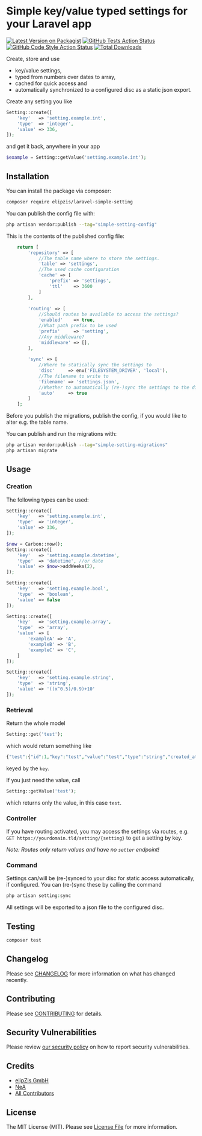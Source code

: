 # Simple key/value typed settings for your Laravel app

[![Latest Version on Packagist](https://img.shields.io/packagist/v/elipzis/laravel-simple-setting.svg?style=flat-square)](https://packagist.org/packages/elipzis/laravel-simple-setting)
[![GitHub Tests Action Status](https://img.shields.io/github/workflow/status/elipzis/laravel-simple-setting/run-tests?label=tests)](https://github.com/elipzis/laravel-simple-setting/actions?query=workflow%3Arun-tests+branch%3Amain)
[![GitHub Code Style Action Status](https://img.shields.io/github/workflow/status/elipzis/laravel-simple-setting/Check%20&%20fix%20styling?label=code%20style)](https://github.com/elipzis/laravel-simple-setting/actions?query=workflow%3A"Check+%26+fix+styling"+branch%3Amain)
[![Total Downloads](https://img.shields.io/packagist/dt/elipzis/laravel-simple-setting.svg?style=flat-square)](https://packagist.org/packages/elipzis/laravel-simple-setting)

Create, store and use

* key/value settings,
* typed from numbers over dates to array,
* cached for quick access and
* automatically synchronized to a configured disc as a static json export.

Create any setting you like

```php
Setting::create([
    'key'   => 'setting.example.int',
    'type'  => 'integer',
    'value' => 336,
]);
```

and get it back, anywhere in your app

```php
$example = Setting::getValue('setting.example.int');
```

## Installation

You can install the package via composer:

```bash
composer require elipzis/laravel-simple-setting
```

You can publish the config file with:

```bash
php artisan vendor:publish --tag="simple-setting-config"
```

This is the contents of the published config file:

```php
    return [
        'repository' => [
            //The table name where to store the settings.
            'table' => 'settings',
            //The used cache configuration
            'cache' => [
                'prefix' => 'settings',
                'ttl'    => 3600
            ]
        ],
    
        'routing' => [
            //Should routes be available to access the settings?
            'enabled'    => true,
            //What path prefix to be used
            'prefix'     => 'setting',
            //Any middleware?
            'middleware' => [],
        ],
    
        'sync' => [
            //Where to statically sync the settings to
            'disc'     => env('FILESYSTEM_DRIVER', 'local'),
            //The filename to write to
            'filename' => 'settings.json',
            //Whether to automatically (re-)sync the settings to the disc with every change
            'auto'     => true
        ]
    ];
```

Before you publish the migrations, publish the config, if you would like to alter e.g. the table name.

You can publish and run the migrations with:

```bash
php artisan vendor:publish --tag="simple-setting-migrations"
php artisan migrate
```

## Usage

### Creation

The following types can be used:

```php
Setting::create([
    'key'   => 'setting.example.int',
    'type'  => 'integer',
    'value' => 336,
]);
```

```php
$now = Carbon::now();
Setting::create([
    'key'   => 'setting.example.datetime',
    'type'  => 'datetime', //or date
    'value' => $now->addWeeks(2),
]);
```

```php
Setting::create([
    'key'   => 'setting.example.bool',
    'type'  => 'boolean',
    'value' => false
]);
```

```php
Setting::create([
    'key'   => 'setting.example.array',
    'type'  => 'array',
    'value' => [
        'exampleA' => 'A',
        'exampleB' => 'B',
        'exampleC' => 'C',
    ]
]);
```

```php
Setting::create([
    'key'   => 'setting.example.string',
    'type'  => 'string',
    'value' => '((x^0.5)/0.9)+10'
]);
```

### Retrieval

Return the whole model

```php
Setting::get('test');
```

which would return something like

```php
{"test":{"id":1,"key":"test","value":"test","type":"string","created_at":"2021-12-25T10:18:07.000000Z","updated_at":"2021-12-25T10:18:07.000000Z"}}
```

keyed by the `key`.

If you just need the value, call

```php
Setting::getValue('test');
```

which returns only the value, in this case `test`.

### Controller

If you have routing activated, you may access the settings via routes, e.g. `GET https://yourdomain.tld/setting/{setting}` to get a setting by key.

*Note: Routes only return values and have no `setter` endpoint!*

### Command

Settings can/will be (re-)synced to your disc for static access automatically, if configured. You can (re-)sync these by calling the command

```php
php artisan setting:sync
```

All settings will be exported to a json file to the configured disc.

## Testing

```bash
composer test
```

## Changelog

Please see [CHANGELOG](CHANGELOG.md) for more information on what has changed recently.

## Contributing

Please see [CONTRIBUTING](.github/CONTRIBUTING.md) for details.

## Security Vulnerabilities

Please review [our security policy](.github/SECURITY.md) on how to report security vulnerabilities.

## Credits

- [elipZis GmbH](https://elipZis.com)
- [NeA](https://github.com/nea)
- [All Contributors](https://github.com/elipZis/laravel-simple-setting/contributors)

## License

The MIT License (MIT). Please see [License File](LICENSE.md) for more information.
